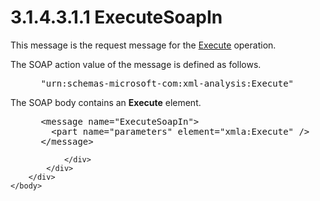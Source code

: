 <html dir="LTR" xmlns:mshelp="http://msdn.microsoft.com/mshelp" xmlns:ddue="http://ddue.schemas.microsoft.com/authoring/2003/5" xmlns:xlink="http://www.w3.org/1999/xlink" xmlns:tool="http://www.microsoft.com/tooltip">
    <head>
        <meta http-equiv="Content-Type" content="text/html; CHARSET=utf-8"></meta>
        <meta name="save" content="history"></meta>
        <title>3.1.4.3.1.1 ExecuteSoapIn</title>
        <xml>
            <mshelp:toctitle title="3.1.4.3.1.1 ExecuteSoapIn"></mshelp:toctitle>
            <mshelp:rltitle title="[MS-SSAS]: ExecuteSoapIn"></mshelp:rltitle>
            <mshelp:keyword index="A" term="f40fabb0-60c8-448d-a7c8-efcdeb053aa7"></mshelp:keyword>
            <mshelp:attr name="DCSext.ContentType" value="open specification"></mshelp:attr>
            <mshelp:attr name="AssetID" value="f40fabb0-60c8-448d-a7c8-efcdeb053aa7"></mshelp:attr>
            <mshelp:attr name="TopicType" value="kbRef"></mshelp:attr>
            <mshelp:attr name="DCSext.Title" value="[MS-SSAS]: ExecuteSoapIn" />
        </xml>
    </head>
    <body>
        <div id="header">
            <h1 class="heading">3.1.4.3.1.1 ExecuteSoapIn</h1>
        </div>
        <div id="mainSection">
            <div id="mainBody">
                <div id="allHistory" class="saveHistory"></div>
                <div id="sectionSection0" class="section" name="collapseableSection">
                    

<p>This message is the request message for the <a href="d2b8314d-7a17-4bf1-82c2-db3cd467bc17.htm">Execute</a> operation.</p>

<p>The SOAP action value of the message is defined as follows.</p>

<dl>
<dd>
<div><pre> &quot;urn:schemas-microsoft-com:xml-analysis:Execute&quot;
</pre></div>
</dd></dl>

<p>The SOAP body contains an <b>Execute</b> element.</p>

<dl>
<dd>
<div><pre> &lt;message name=&quot;ExecuteSoapIn&quot;&gt;
   &lt;part name=&quot;parameters&quot; element=&quot;xmla:Execute&quot; /&gt;
 &lt;/message&gt;
</pre></div>
</dd></dl>


                </div>
            </div>
        </div>
    </body>
</html>